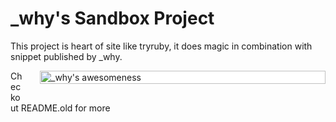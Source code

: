 _why's Sandbox Project
======================

This project is heart of site like tryruby, it does magic in combination with snippet published by _why.  

<div style="width:453px; padding:1px; border:1px solid silver; float:right; margin:0 0 1em 2em; background:white">
  <img src="http://cloud.github.com/downloads/parolkar/why_sandbox/irb-lex.gif" alt="_why's awesomeness" />

</div>


Checkout README.old for more
